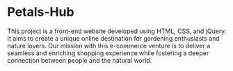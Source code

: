 # Petals-Hub
This project is a front-end website developed using HTML, CSS, and jQuery. It aims to create a unique online destination for gardening enthusiasts and nature lovers. Our mission with this e-commerce venture is to deliver a seamless and enriching shopping experience while fostering a deeper connection between people and the natural world.
